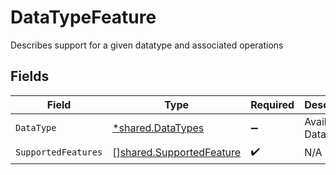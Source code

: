 # DataTypeFeature

Describes support for a given datatype and associated operations


## Fields

| Field                                                                       | Type                                                                        | Required                                                                    | Description                                                                 | Example                                                                     |
| --------------------------------------------------------------------------- | --------------------------------------------------------------------------- | --------------------------------------------------------------------------- | --------------------------------------------------------------------------- | --------------------------------------------------------------------------- |
| `DataType`                                                                  | [*shared.DataTypes](../../../pkg/models/shared/datatypes.md)                | :heavy_minus_sign:                                                          | Available Data types                                                        | invoices                                                                    |
| `SupportedFeatures`                                                         | [][shared.SupportedFeature](../../../pkg/models/shared/supportedfeature.md) | :heavy_check_mark:                                                          | N/A                                                                         |                                                                             |